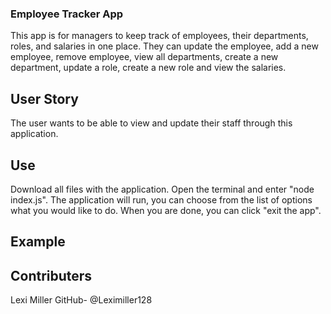 ### Employee Tracker App

This app is for managers to keep track of employees, their departments, roles, and salaries in one place. They can update the employee, add a new employee, remove employee, view all departments, create a new department, update a role, create a new role and view the salaries. 

## User Story
The user wants to be able to view and update their staff through this application. 

## Use
Download all files with the application. Open the terminal and enter "node index.js". The application will run, you can choose from the list of options what you would like to do. When you are done, you can click "exit the app". 

## Example


## Contributers
Lexi Miller
GitHub- @Leximiller128
